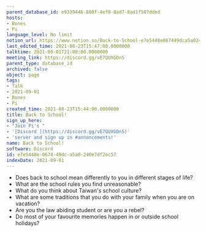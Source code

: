 ```yaml
---
parent_database_id: e9339446-880f-4ef0-8ad7-8ad1f507dded
hosts:
- Bones
- Pi
language_level: No limit
notion_url: https://www.notion.so/Back-to-School-e7e5448e067449dca5a0240e7df2ec57
last_edited_time: 2021-08-23T15:47:00.0000000
talktime: 2021-09-01T21:00:00.0000000
meeting_link: https://discord.gg/vE7QUXGDnS
parent_type: database_id
archived: false
object: page
tags:
- Talk
- 2021-09-01
- Bones
- Pi
created_time: 2021-08-23T15:44:00.0000000
title: Back to School!
sign_up_here:
- "Join Pi's "
- '[Discord ](https://discord.gg/vE7QUXGDnS)'
- 'server and sign up in #annoncements!'
name: Back to School!
software: Discord
id: e7e5448e-0674-49dc-a5a0-240e7df2ec57
indexDate: 2021-09-01
---
```


   - Does back to school mean differently to you in different stages of life?
   - What are the school rules you find unreasonable?
   - What do you think about Taiwan's school culture?
   - What are some traditions that you do with your family when you are on vacation?
   - Are you the law abiding student or are you a rebel?
   - Do most of your favourite memories happen in or outside school holidays?








